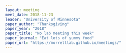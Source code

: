 ```yaml
---
layout: meeting
meet_date: 2018-11-23
leader: "University of Minnesota"
paper_author: "Thanksgiving"
paper_year: "2018"
paper_title: "No lab meeting this week"
paper_journal: "Eat lots of yummy food"
paper_url: "https://morrelllab.github.io/meetings/"
---
```

